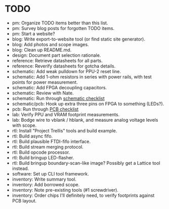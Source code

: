 # TODO

* pm: Organize TODO items better than this list.
* pm: Survey blog posts for forgotten TODO items.
* pm: Start a website?
* blog: Write export-to-website tool (or find static site generator).
* blog: Add photos and scope images.
* blog: Clean up README.md.
* design: Document part selection rationale.
* reference: Retrieve datasheets for all parts.
* reference: Reverify datasheets for gotcha details.
* schematic: Add weak pulldown for PPU-2 reset line.
* schematic: Add 1-ohm resistors in series with power rails, with test points for power measurement.
* schematic: Add FPGA decoupling capacitors.
* schematic: Review with Nate.
* schematic: Run through [schematic checklist](https://github.com/azonenberg/pcb-checklist/blob/master/schematic-checklist.md)
* schematic/pcb: Hook up extra three pins on FPGA to something (LEDs?).
* pcb: Run through [PCB checklist](https://github.com/azonenberg/pcb-checklist/blob/master/layout-checklist.md)
* lab: Verify PPU and VRAM footprint measurements.
* lab: Bodge wire to vblank / hblank, and measure analog voltage levels with scope.
* rtl: Install "Project Trellis" tools and build example.
* rtl: Build async fifo.
* rtl: Build plausible FTDI-fifo interface.
* rtl: Build stream merging protocol.
* rtl: Build opcode processor.
* rtl: Build bringup LED-flasher.
* rtl: Build bringup boundary-scan-like image? Possibly get a Lattice tool instead.
* software: Set up CLI tool framework.
* inventory: Write summary tool.
* inventory: Add borrowed scope.
* inventory: Note pre-existing tools (#1 screwdriver).
* inventory: Order chips I'll definitely need, to verify footprints against PCB layout.
